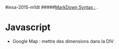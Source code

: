 #iesa-2015-m1dt 
#####[MarkDown Syntax :](http://daringfireball.net/projects/markdown/syntax "MarkDown") .


# Javascript
* Google Map : mettre des dimensions dans la DIV

